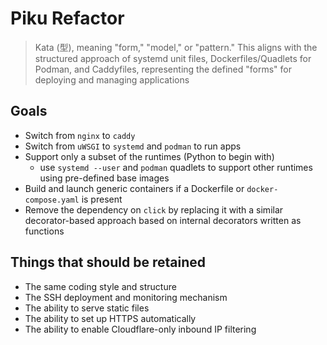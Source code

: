 # Piku Refactor

> Kata (型), meaning "form," "model," or "pattern." This aligns with the structured approach of systemd unit files, Dockerfiles/Quadlets for Podman, and Caddyfiles, representing the defined "forms" for deploying and managing applications

## Goals

* Switch from `nginx` to `caddy`
* Switch from `uWSGI` to `systemd` and `podman` to run apps
* Support only a subset of the runtimes (Python to begin with)
  * use `systemd --user` and `podman` quadlets to support other runtimes using pre-defined base images
* Build and launch generic containers if a Dockerfile or `docker-compose.yaml`  is present
* Remove the dependency on `click` by replacing it with a similar decorator-based approach based on internal decorators written as functions

## Things that should be retained

* The same coding style and structure
* The SSH deployment and monitoring mechanism
* The ability to serve static files
* The ability to set up HTTPS automatically
* The ability to enable Cloudflare-only inbound IP filtering
